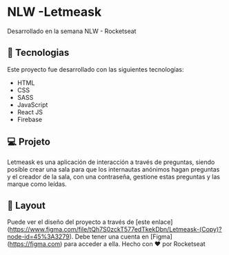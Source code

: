 # NLW -Letmeask
Desarrollado en la semana NLW - Rocketseat


## 🚀 Tecnologias
Este proyecto fue desarrollado con las siguientes tecnologías:

- HTML
- CSS
- SASS
- JavaScript
- React JS
- Firebase

## 💻 Projeto

Letmeask es una aplicación de interacción a través de preguntas, siendo posible crear una sala para que los internautas anónimos hagan preguntas y el creador de la sala, con una contraseña, gestione estas preguntas y las marque como leídas.


## 🔖 Layout

Puede ver el diseño del proyecto a través de [este enlace] (https://www.figma.com/file/tQh7S0zckT577edTkekDbn/Letmeask-(Copy)?node-id=45%3A3279). Debe tener una cuenta en [Figma] (https://figma.com) para acceder a ella.
Hecho con ♥ por Rocketseat

